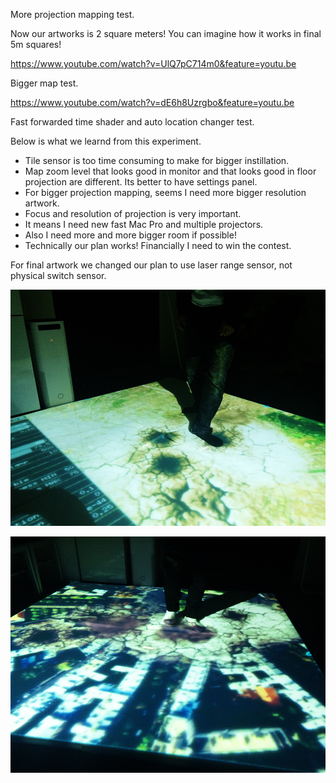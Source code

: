 More projection mapping test.

Now our artworks is 2 square meters! You can imagine how it works in final 5m squares!



https://www.youtube.com/watch?v=UlQ7pC714m0&feature=youtu.be

Bigger map test.


https://www.youtube.com/watch?v=dE6h8Uzrgbo&feature=youtu.be

Fast forwarded time shader and auto location changer test.


Below is what we learnd from this experiment.

 - Tile sensor is too time consuming to make for bigger instillation.
 - Map zoom level that looks good in monitor and that looks good in floor projection are different. Its better to have settings panel.
 - For bigger projection mapping, seems I need more bigger resolution artwork.
 - Focus and resolution of projection is very important.
 - It means I need new fast Mac Pro and multiple projectors.
 - Also I need more and more bigger room if possible!
 - Technically our plan works! Financially I need to win the contest.
 

For final artwork we changed our plan to use laser range sensor, not physical switch sensor.


![Exhibition Sketch](../project_images/sketches/sketch_036.jpg?raw=true "Example Image")

![Exhibition Sketch](../project_images/sketches/sketch_037.jpg?raw=true "Example Image")